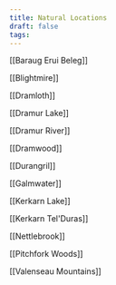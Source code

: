 ```yaml
---
title: Natural Locations
draft: false
tags:
---
```


[[Baraug Erui Beleg]]

[[Blightmire]]

[[Dramloth]]

[[Dramur Lake]]

[[Dramur River]]

[[Dramwood]]

[[Durangril]]

[[Galmwater]]

[[Kerkarn Lake]]

[[Kerkarn Tel'Duras]]

[[Nettlebrook]]

[[Pitchfork Woods]]

[[Valenseau Mountains]]